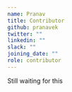 ```yaml
---
name: Pranav
title: Contributor
github: pranavek
twitter: ""
linkedin: ""
slack: ""
joining_date: ""
role: contributor
---
```


Still waiting for this

